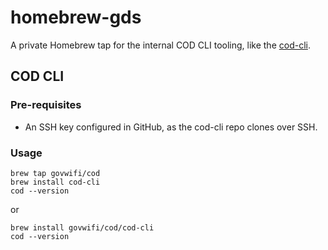 homebrew-gds
============

A private Homebrew tap for the internal COD CLI tooling, like the [cod-cli](https://github.com/govwifi/cod-cli).

## COD CLI

### Pre-requisites

- An SSH key configured in GitHub, as the cod-cli repo clones over SSH.

### Usage

```
brew tap govwifi/cod
brew install cod-cli
cod --version
```

or

```
brew install govwifi/cod/cod-cli
cod --version
```
